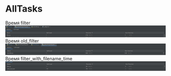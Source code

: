 # AllTasks
Время filter
![filter.py runtime](https://github.com/sHakalUF/AllTasks/blob/main/pythonProject/filter_time.jpg)
Время old_filter
![old_filter.py runtime](https://github.com/sHakalUF/AllTasks/blob/main/pythonProject/old_filter_time.jpg)
Время filter_with_filename_time
![old_filter.py runtime](https://github.com/sHakalUF/AllTasks/blob/main/pythonProject/filter_with_filename_time.jpg)
